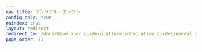 ```yaml
---
nav_title: アンリアル・エンジン
config_only: true
noindex: true
layout: redirect
redirect_to: /docs/developer_guide/platform_integration_guides/unreal_engine/initial_sdk_setup/
page_order: 11
---
```

